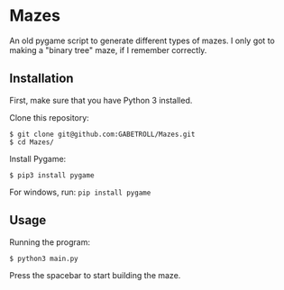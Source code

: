 # Mazes
An old pygame script to generate different types of mazes. I only got to making a "binary tree" maze, if I remember correctly.
## Installation
First, make sure that you have Python 3 installed.

Clone this repository:
```
$ git clone git@github.com:GABETROLL/Mazes.git
$ cd Mazes/
```
Install Pygame:
```
$ pip3 install pygame
```
For windows, run: ``pip install pygame``
## Usage
Running the program:
```
$ python3 main.py
```
Press the spacebar to start building the maze.
